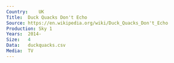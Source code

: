 ```yaml
---
Country:	UK
Title:	Duck Quacks Don't Echo
Source:	https://en.wikipedia.org/wiki/Duck_Quacks_Don't_Echo
Production:	Sky 1
Years:	2014-
Size:	4
Data:	duckquacks.csv
Media:	TV
---
```

